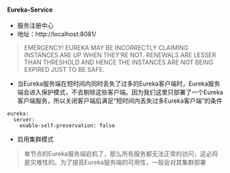 #### Eureka-Service
- 服务注册中心
- 地址：http://localhost:8081/

>EMERGENCY! EUREKA MAY BE INCORRECTLY CLAIMING INSTANCES ARE UP WHEN THEY’RE NOT. RENEWALS ARE LESSER THAN THRESHOLD AND HENCE THE INSTANCES ARE NOT BEING EXPIRED JUST TO BE SAFE.
- 当Eureka服务端在短时间内同时丢失了过多的Eureka客户端时，Eureka服务端会进入保护模式，不去剔除这些客户端。因为我们这里只部署了一个Eureka客户端服务，所以关闭客户端后满足“短时间内丢失过多Eureka客户端”的条件
```
eureka:
  server:
    enable-self-preservation: false
```

- 启用集群模式
> 单节点的Eureka服务端宕机了，那么所有服务都无法正常的访问，这必将是灾难性的。为了提高Eureka服务端的可用性，一般会对其集群部署

